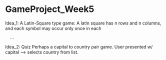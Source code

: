 # GameProject_Week5
Idea_1: A Latin-Square type game:
      A latin square has n rows and n columns, and each symbol may occur only once in each
      
      ..
      
      
Idea_2: Quiz
       Perhaps a capital to country pair game.
       User presented w/ capital --> selects country from list.
